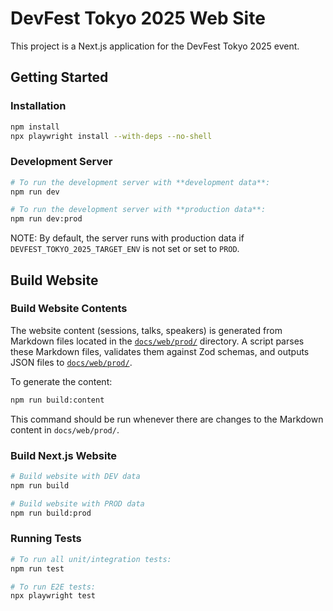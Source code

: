 # DevFest Tokyo 2025 Web Site

This project is a Next.js application for the DevFest Tokyo 2025 event.

## Getting Started

### Installation

```bash
npm install
npx playwright install --with-deps --no-shell
```

### Development Server

```bash
# To run the development server with **development data**:
npm run dev

# To run the development server with **production data**:
npm run dev:prod
```

NOTE: By default, the server runs with production data if `DEVFEST_TOKYO_2025_TARGET_ENV` is not set or set to `PROD`.

## Build Website

### Build Website Contents

The website content (sessions, talks, speakers) is generated from Markdown files located in the [`docs/web/prod/`](./docs/web/prod/) directory. A script parses these Markdown files, validates them against Zod schemas, and outputs JSON files to [`docs/web/prod/`](./docs/web/prod/).

To generate the content:

```bash
npm run build:content
```

This command should be run whenever there are changes to the Markdown content in `docs/web/prod/`.

### Build Next.js Website

```bash
# Build website with DEV data
npm run build

# Build website with PROD data
npm run build:prod
```

### Running Tests

```bash
# To run all unit/integration tests:
npm run test

# To run E2E tests:
npx playwright test
```
